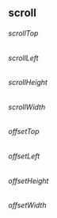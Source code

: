## scroll
  
###### scrollTop
###### scrollLeft
###### scrollHeight
###### scrollWidth
###### offsetTop
###### offsetLeft
###### offsetHeight
###### offsetWidth
